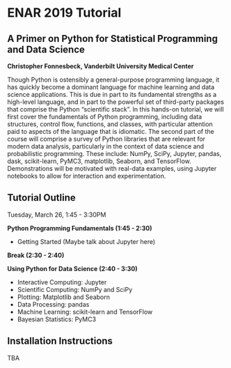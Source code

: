 # ENAR 2019 Tutorial

## A Primer on Python for Statistical Programming and Data Science

**Christopher Fonnesbeck, Vanderbilt University Medical Center**

Though Python is ostensibly a general-purpose programming language, it has quickly become a dominant language for machine learning and data science applications. This is due in part to its fundamental strengths as a high-level language, and in part to the powerful set of third-party packages that comprise the Python “scientific stack”. In this hands-on tutorial, we will first cover the fundamentals of Python programming, including data structures, control flow, functions, and classes, with particular attention paid to aspects of the language that is idiomatic. The second part of the course will comprise a survey of Python libraries that are relevant for modern data analysis, particularly in the context of data science and probabilistic programming. These include: NumPy, SciPy, Jupyter, pandas, dask, scikit-learn, PyMC3, matplotlib, Seaborn, and TensorFlow. Demonstrations will be motivated with real-data examples, using Jupyter notebooks to allow for interaction and experimentation.


## Tutorial Outline

Tuesday, March 26, 1:45 - 3:30PM

**Python Programming Fundamentals (1:45 - 2:30)**

- Getting Started (Maybe talk about Jupyter here)

**Break (2:30 - 2:40)**

**Using Python for Data Science (2:40 - 3:30)**

- Interactive Computing: Jupyter
- Scientific Computing: NumPy and SciPy
- Plotting: Matplotlib and Seaborn
- Data Processing: pandas
- Machine Learning: scikit-learn and TensorFlow
- Bayesian Statistics: PyMC3

## Installation Instructions

TBA
